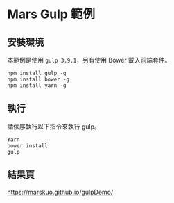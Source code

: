 # Mars Gulp 範例

## 安裝環境

本範例是使用 `gulp 3.9.1`，另有使用 Bower 載入前端套件。

```
npm install gulp -g
npm install bower -g
npm install yarn -g   
```

## 執行

請依序執行以下指令來執行 gulp。

```
Yarn
bower install
gulp
```

## 結果頁

https://marskuo.github.io/gulpDemo/
